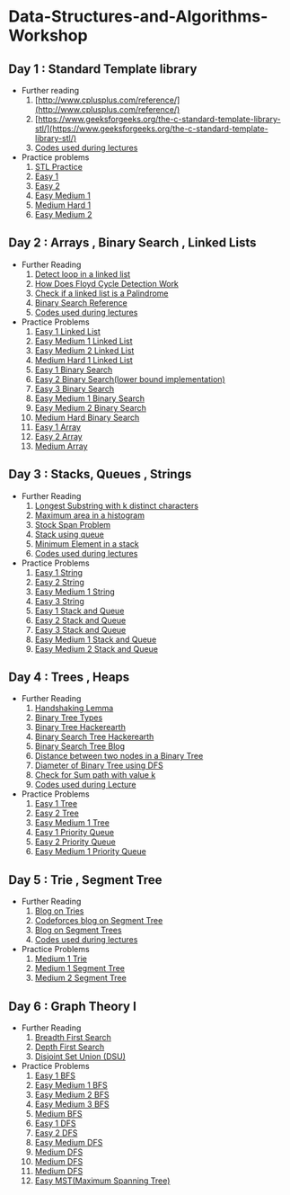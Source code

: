 # Data-Structures-and-Algorithms-Workshop

## Day 1 : Standard Template library
* Further reading
  1. [http://www.cplusplus.com/reference/](http://www.cplusplus.com/reference/)
  2. [https://www.geeksforgeeks.org/the-c-standard-template-library-stl/](https://www.geeksforgeeks.org/the-c-standard-template-library-stl/)
  3. [Codes used during lectures](https://github.com/pcon-jsr/Data-Structures-and-Algorithms-Workshop/tree/master/Workshop%20Day1)
* Practice problems
  1. [STL Practice](https://www.hackerrank.com/domains/cpp?filters%5Bsubdomains%5D%5B%5D=stl)
  2. [Easy 1](https://www.hackerearth.com/practice/data-structures/hash-tables/basics-of-hash-tables/practice-problems/algorithm/frequency-of-students/)
  3. [Easy 2](https://www.hackerearth.com/practice/data-structures/hash-tables/basics-of-hash-tables/practice-problems/algorithm/the-electric-type/)
  4. [Easy Medium 1](https://www.hackerearth.com/practice/data-structures/hash-tables/basics-of-hash-tables/practice-problems/algorithm/mind-palaces-3/)
  5. [Medium Hard 1](https://www.hackerrank.com/challenges/sherlock-and-anagrams/problem?h_l=interview&playlist_slugs%5B%5D%5B%5D=interview-preparation-kit&playlist_slugs%5B%5D%5B%5D=dictionaries-hashmaps)
  6. [Easy Medium 2](https://practice.geeksforgeeks.org/problems/relative-sorting/0)
  
## Day 2 : Arrays , Binary Search , Linked Lists
 * Further Reading
   1. [Detect loop in a linked list](https://www.geeksforgeeks.org/detect-loop-in-a-linked-list/)
   2. [How Does Floyd Cycle Detection Work](https://www.geeksforgeeks.org/how-does-floyds-slow-and-fast-pointers-approach-work/)
   3. [Check if a linked list is a Palindrome](https://www.geeksforgeeks.org/function-to-check-if-a-singly-linked-list-is-palindrome/)
   4. [Binary Search Reference](https://www.topcoder.com/community/data-science/data-science-tutorials/binary-search/)
   5. [Codes used during lectures](https://github.com/pcon-jsr/Data-Structures-and-Algorithms-Workshop/tree/master/Workshop%20Day%202)
 * Practice Problems
   1. [Easy 1 Linked List](https://www.hackerrank.com/challenges/reverse-a-doubly-linked-list/problem)
   2. [Easy Medium 1 Linked List](https://www.hackerrank.com/challenges/find-the-merge-point-of-two-joined-linked-lists/problem)
   3. [Easy Medium 2 Linked List](https://www.hackerrank.com/challenges/delete-duplicate-value-nodes-from-a-sorted-linked-list/problem)
   4. [Medium Hard 1 Linked List](https://practice.geeksforgeeks.org/problems/clone-a-linked-list-with-next-and-random-pointer/1)
   5. [Easy 1 Binary Search](https://www.hackerearth.com/practice/algorithms/searching/binary-search/practice-problems/algorithm/monks-encounter-with-polynomial/)
   6. [Easy 2 Binary Search(lower bound implementation)](https://www.hackerearth.com/practice/algorithms/searching/binary-search/practice-problems/algorithm/the-soap-mystery/)
   7. [Easy 3 Binary Search](https://www.hackerearth.com/practice/algorithms/searching/binary-search/practice-problems/algorithm/highest-average-64bdd761/)
   8. [Easy Medium 1 Binary Search](https://www.hackerearth.com/practice/algorithms/searching/binary-search/practice-problems/algorithm/the-enlightened-ones/)
   9. [Easy Medium 2 Binary Search](https://www.spoj.com/problems/AGGRCOW/)
   10. [Medium Hard Binary Search](https://www.hackerrank.com/contests/practice-1-pcon/challenges/little-geometry/problem)
   11. [Easy 1 Array](https://www.hackerearth.com/practice/data-structures/arrays/1-d/practice-problems/algorithm/long-atm-queue-3/)
   12. [Easy 2 Array](https://www.hackerearth.com/practice/data-structures/arrays/1-d/practice-problems/algorithm/can-you-solve-it/)
   13. [Medium Array](http://codeforces.com/problemset/problem/224/B)
   
## Day 3 : Stacks, Queues , Strings
 * Further Reading
   1. [Longest Substring with k distinct characters](https://www.geeksforgeeks.org/find-the-longest-substring-with-k-unique-characters-in-a-given-string/)
   2. [Maximum area in a histogram](https://www.geeksforgeeks.org/largest-rectangle-under-histogram/)
   3. [Stock Span Problem](https://www.geeksforgeeks.org/the-stock-span-problem/)
   4. [Stack using queue](https://www.geeksforgeeks.org/implement-stack-using-queue/)
   5. [Minimum Element in a stack](https://www.geeksforgeeks.org/design-a-stack-that-supports-getmin-in-o1-time-and-o1-extra-space/)
   6. [Codes used during lectures](https://github.com/pcon-jsr/Data-Structures-and-Algorithms-Workshop/tree/master/Workshop%20Day%203)
 * Practice Problems
   1. [Easy 1 String](https://www.hackerrank.com/challenges/pangrams/problem)
   2. [Easy 2 String](https://www.hackerrank.com/challenges/reduced-string/problem)
   3. [Easy Medium 1 String](https://www.hackerearth.com/practice/algorithms/string-algorithm/basics-of-string-manipulation/practice-problems/algorithm/make-the-cheapest-palindrome-1/)
   4. [Easy 3 String](https://www.hackerearth.com/practice/algorithms/string-algorithm/basics-of-string-manipulation/practice-problems/algorithm/secret-messages/)
   5. [Easy 1 Stack and Queue](https://www.hackerearth.com/practice/data-structures/stacks/basics-of-stacks/practice-problems/algorithm/stakth-1-e6a76632/)
   6. [Easy 2 Stack and Queue](https://www.hackerearth.com/practice/data-structures/stacks/basics-of-stacks/practice-problems/algorithm/sniper-shooting/)
   7. [Easy 3 Stack and Queue](https://www.hackerearth.com/practice/data-structures/stacks/basics-of-stacks/practice-problems/algorithm/staque-1-e790a29f/)
   8. [Easy Medium 1 Stack and Queue](https://www.hackerrank.com/challenges/game-of-two-stacks/problem)
   9. [Easy Medium 2 Stack and Queue](https://www.hackerrank.com/challenges/castle-on-the-grid/problem)

## Day 4 : Trees , Heaps
  * Further Reading
    1. [Handshaking Lemma](https://www.geeksforgeeks.org/handshaking-lemma-and-interesting-tree-properties/)
    2. [Binary Tree Types](https://www.geeksforgeeks.org/binary-tree-set-3-types-of-binary-tree/)
    3. [Binary Tree Hackerearth](https://www.hackerearth.com/practice/data-structures/trees/binary-and-nary-trees/tutorial/)
    4. [Binary Search Tree Hackerearth](https://www.hackerearth.com/practice/data-structures/trees/binary-search-tree/tutorial/)
    5. [Binary Search Tree Blog](http://sleepincode.blogspot.com/2017/06/all-about-binary-search-trees.html?m=1)
    6. [Distance between two nodes in a Binary Tree](https://www.geeksforgeeks.org/find-distance-between-two-nodes-of-a-binary-tree/)
    7. [Diameter of Binary Tree using DFS](https://www.geeksforgeeks.org/diameter-tree-using-dfs/)
    8. [Check for Sum path with value k](https://www.geeksforgeeks.org/root-to-leaf-path-sum-equal-to-a-given-number/)
    9. [Codes used during Lecture](https://github.com/pcon-jsr/Data-Structures-and-Algorithms-Workshop/tree/master/Workshop%20Day%204)
  * Practice Problems
    1. [Easy 1 Tree](https://practice.geeksforgeeks.org/problems/vertical-sum/1)
    2. [Easy 2 Tree](https://www.hackerearth.com/practice/data-structures/trees/binary-and-nary-trees/practice-problems/algorithm/mirror-image-2/)
    3. [Easy Medium 1 Tree](https://www.hackerearth.com/practice/data-structures/trees/binary-and-nary-trees/practice-problems/algorithm/mancunian-and-colored-tree/)
    4. [Easy 1 Priority Queue](https://www.hackerearth.com/practice/data-structures/trees/heapspriority-queues/practice-problems/algorithm/monk-and-multiplication/)
    5. [Easy 2 Priority Queue](https://practice.geeksforgeeks.org/problems/minimum-cost-of-ropes/0)
    6. [Easy Medium 1 Priority Queue](https://practice.geeksforgeeks.org/problems/merge-k-sorted-arrays/1)
    
## Day 5 : Trie , Segment Tree
 * Further Reading
   1. [Blog on Tries](https://threads-iiith.quora.com/Tutorial-on-Trie-and-example-problems)
   2. [Codeforces blog on Segment Tree](https://codeforces.com/blog/entry/18051)
   3. [Blog on Segment Trees](https://kartikkukreja.wordpress.com/2014/11/09/a-simple-approach-to-segment-trees/)
   4. [Codes used during lectures](https://github.com/pcon-jsr/Data-Structures-and-Algorithms-Workshop/tree/master/Workshop%20Day%205)
* Practice Problems
   1. [Medium 1 Trie](https://www.hackerearth.com/practice/data-structures/advanced-data-structures/trie-keyword-tree/practice-problems/algorithm/registration-system/)
   2. [Medium 1 Segment Tree](https://www.spoj.com/problems/HORRIBLE/)
   3. [Medium 2 Segment Tree](https://www.hackerearth.com/practice/data-structures/advanced-data-structures/segment-trees/practice-problems/algorithm/little-deepu-and-array/)
   
## Day 6 : Graph Theory I
  * Further Reading
    1. [Breadth First Search](https://www.hackerearth.com/practice/algorithms/graphs/breadth-first-search/tutorial/)
    2. [Depth First Search](https://www.hackerearth.com/practice/algorithms/graphs/depth-first-search/tutorial/)
    3. [Disjoint Set Union (DSU)](https://www.hackerearth.com/practice/data-structures/disjoint-data-strutures/basics-of-disjoint-data-structures/tutorial/)
  * Practice Problems
    1. [Easy 1 BFS](https://www.hackerearth.com/practice/algorithms/graphs/breadth-first-search/practice-problems/algorithm/monk-and-the-islands/)
    2. [Easy Medium 1 BFS](https://www.hackerearth.com/practice/algorithms/graphs/breadth-first-search/practice-problems/algorithm/the-circular-jump-9515a45c/)
    3. [Easy Medium 2 BFS](https://www.hackerearth.com/practice/algorithms/graphs/breadth-first-search/practice-problems/algorithm/the-witches-of-hegwarts-1/)
    4. [Easy Medium 3 BFS](https://www.hackerearth.com/practice/algorithms/graphs/breadth-first-search/practice-problems/algorithm/dhoom-4/)
    5. [Medium BFS](https://www.hackerearth.com/practice/algorithms/graphs/breadth-first-search/practice-problems/algorithm/connected-horses-10/)
    6. [Easy 1 DFS](https://www.hackerearth.com/practice/algorithms/graphs/depth-first-search/practice-problems/algorithm/aryas-stunt-63b3da17/)
    7. [Easy 2 DFS](https://www.hackerearth.com/practice/algorithms/graphs/depth-first-search/practice-problems/algorithm/monk-and-graph-problem/)
    8. [Easy Medium DFS](https://www.hackerearth.com/practice/algorithms/graphs/depth-first-search/practice-problems/algorithm/easylife/description/)
    9. [Medium DFS](https://www.hackerearth.com/practice/algorithms/graphs/depth-first-search/practice-problems/algorithm/sg-and-trees/)
    10. [Medium DFS](https://www.hackerearth.com/practice/algorithms/graphs/depth-first-search/practice-problems/algorithm/prison-break-5/)
    11. [Medium DFS](https://www.hackerearth.com/practice/algorithms/graphs/depth-first-search/practice-problems/algorithm/comrades-i-3/)
    12. [Easy MST(Maximum Spanning Tree)](https://www.hackerearth.com/practice/algorithms/graphs/depth-first-search/practice-problems/algorithm/maximum-spanning-tree/)
